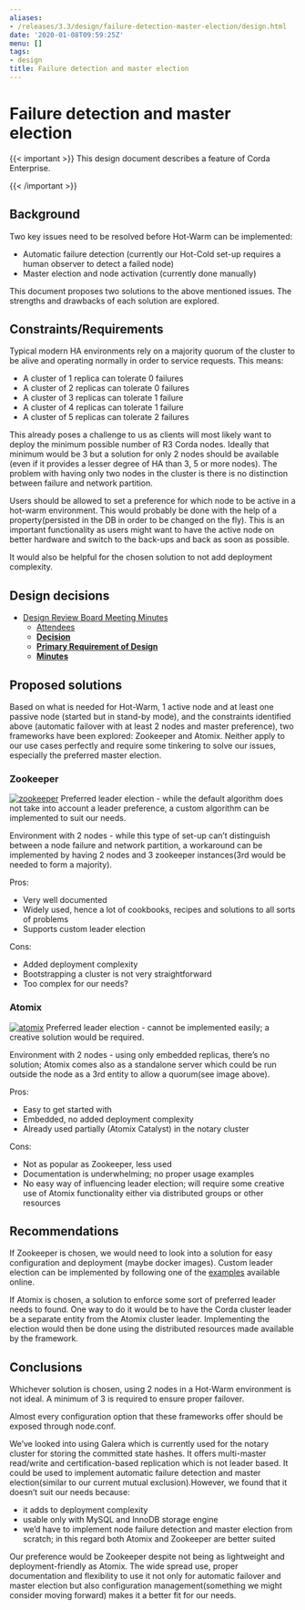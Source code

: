 ```yaml
---
aliases:
- /releases/3.3/design/failure-detection-master-election/design.html
date: '2020-01-08T09:59:25Z'
menu: []
tags:
- design
title: Failure detection and master election
---
```



# Failure detection and master election


{{< important >}}
This design document describes a feature of Corda Enterprise.


{{< /important >}}


## Background

Two key issues need to be resolved before Hot-Warm can be implemented:


* Automatic failure detection (currently our Hot-Cold set-up requires a human observer to detect a failed node)
* Master election and node activation (currently done manually)

This document proposes two solutions to the above mentioned issues. The strengths and drawbacks of each solution are explored.


## Constraints/Requirements

Typical modern HA environments rely on a majority quorum of the cluster to be alive and operating normally in order to
service requests. This means:


* A cluster of 1 replica can tolerate 0 failures
* A cluster of 2 replicas can tolerate 0 failures
* A cluster of 3 replicas can tolerate 1 failure
* A cluster of 4 replicas can tolerate 1 failure
* A cluster of 5 replicas can tolerate 2 failures

This already poses a challenge to us as clients will most likely want to deploy the minimum possible number of R3 Corda
nodes. Ideally that minimum would be 3 but a solution for only 2 nodes should be available (even if it provides a lesser
degree of HA than 3, 5 or more nodes). The problem with having only two nodes in the cluster is there is no distinction
between failure and network partition.

Users should be allowed to set a preference for which node to be active in a hot-warm environment. This would probably
be done with the help of a property(persisted in the DB in order to be changed on the fly). This is an important
functionality as users might want to have the active node on better hardware and switch to the back-ups and back as soon
as possible.

It would also be helpful for the chosen solution to not add deployment complexity.


## Design decisions



* [Design Review Board Meeting Minutes](drb-meeting-20180131.md)
    * [Attendees](drb-meeting-20180131.md#attendees)
    * [**Decision**](drb-meeting-20180131.md#decision)
    * [**Primary Requirement of Design**](drb-meeting-20180131.md#primary-requirement-of-design)
    * [**Minutes**](drb-meeting-20180131.md#minutes)






## Proposed solutions

Based on what is needed for Hot-Warm, 1 active node and at least one passive node (started but in stand-by mode), and
the constraints identified above (automatic failover with at least 2 nodes and master preference), two frameworks have
been explored: Zookeeper and Atomix. Neither apply to our use cases perfectly and require some tinkering to solve our
issues, especially the preferred master election.


### Zookeeper

[![zookeeper](design/failure-detection-master-election/zookeeper.png "zookeeper")](zookeeper.png)
Preferred leader election - while the default algorithm does not take into account a leader preference, a custom
algorithm can be implemented to suit our needs.

Environment with 2 nodes -  while this type of set-up can’t distinguish between a node failure and network partition, a
workaround can be implemented by having 2 nodes and 3 zookeeper instances(3rd would be needed to form a majority).

Pros:


* Very well documented
* Widely used, hence a lot of cookbooks, recipes and solutions to all sorts of problems
* Supports custom leader election

Cons:


* Added deployment complexity
* Bootstrapping a cluster is not very straightforward
* Too complex for our needs?


### Atomix

[![atomix](design/failure-detection-master-election/./atomix.png "atomix")](atomix.png)
Preferred leader election - cannot be implemented easily; a creative solution would be required.

Environment with 2 nodes - using only embedded replicas, there’s no solution; Atomix comes also as a standalone server
which could be run outside the node as a 3rd entity to allow a quorum(see image above).

Pros:


* Easy to get started with
* Embedded, no added deployment complexity
* Already used partially (Atomix Catalyst) in the notary cluster

Cons:


* Not as popular as Zookeeper, less used
* Documentation is underwhelming; no proper usage examples
* No easy way of influencing leader election; will require some creative use of Atomix functionality either via distributed groups or other resources


## Recommendations

If Zookeeper is chosen, we would need to look into a solution for easy configuration and deployment (maybe docker
images). Custom leader election can be implemented by following one of the
[examples](https://github.com/SainTechnologySolutions/allprogrammingtutorials/tree/master/apache-zookeeper/leader-election)
available online.

If Atomix is chosen, a solution to enforce some sort of preferred leader needs to found. One way to do it would be to
have the Corda cluster leader be a separate entity from the Atomix cluster leader. Implementing the election would then
be done using the distributed resources made available by the framework.


## Conclusions

Whichever solution is chosen, using 2 nodes in a Hot-Warm environment is not ideal. A minimum of 3 is required to ensure proper failover.

Almost every configuration option that these frameworks offer should be exposed through node.conf.

We’ve looked into using Galera which is currently used for the notary cluster for storing the committed state hashes. It
offers multi-master read/write and certification-based replication which is not leader based. It could be used to
implement automatic failure detection and master election(similar to our current mutual exclusion).However, we found
that it doesn’t suit our needs because:


* it adds to deployment complexity
* usable only with MySQL and InnoDB storage engine
* we’d have to implement node failure detection and master election from scratch; in this regard both Atomix and Zookeeper are better suited

Our preference would be Zookeeper despite not being as lightweight and deployment-friendly as Atomix. The wide spread
use, proper documentation and flexibility to use it not only for automatic failover and master election but also
configuration management(something we might consider moving forward) makes it a better fit for our needs.

